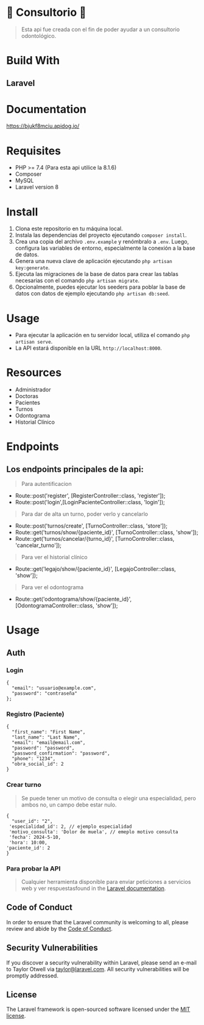  # 🦷 Consultorio 🦷

> Esta api fue creada con el fin de poder ayudar a un consultorio odontológico.

# Build With
## Laravel
# Documentation
https://bjukf8mciu.apidog.io/
# Requisites
- PHP >= 7.4 (Para esta api utilice la 8.1.6)
- Composer
- MySQL
- Laravel version 8

# Install
1. Clona este repositorio en tu máquina local.
2. Instala las dependencias del proyecto ejecutando `composer install`.
3. Crea una copia del archivo `.env.example` y renómbralo a `.env`. Luego, configura las variables de entorno, especialmente la conexión a la base de datos.
4. Genera una nueva clave de aplicación ejecutando `php artisan key:generate`.
5. Ejecuta las migraciones de la base de datos para crear las tablas necesarias con el comando `php artisan migrate`.
6. Opcionalmente, puedes ejecutar los seeders para poblar la base de datos con datos de ejemplo ejecutando `php artisan db:seed`.


# Usage
- Para ejecutar la aplicación en tu servidor local, utiliza el comando `php artisan serve`.
- La API estará disponible en la URL `http://localhost:8000`.

# Resources
- Administrador
- Doctoras
- Pacientes
- Turnos
- Odontograma
- Historial Clínico
  

# Endpoints
## Los endpoints principales de la api:
> Para autentificacion
- Route::post('register', [RegisterController::class, 'register']);
- Route::post('login',[LoginPacienteController::class, 'login']);


> Para dar de alta un turno, poder verlo y cancelarlo
- Route::post('turnos/create', [TurnoController::class, 'store']);
- Route::get('turnos/show/{paciente_id}', [TurnoController::class, 'show']);
- Route::get('turnos/cancelar/{turno_id}', [TurnoController::class, 'cancelar_turno']);

> Para ver el historial clínico
-  Route::get('legajo/show/{paciente_id}', [LegajoController::class, 'show']);

> Para ver el odontograma
-  Route::get('odontograma/show/{paciente_id}', [OdontogramaController::class, 'show']);


# Usage
## Auth
### Login
```
{
  "email": "usuario@example.com",
  "password": "contraseña"
};
```
### Registro (Paciente)
```
{
  "first_name": "First Name",
  "last_name": "Last Name",
  "email": "email@email.com",
  "password": "password",
  "password_confirmation": "password",
  "phone": "1234",
  "obra_social_id": 2
}
```
### Crear turno
> Se puede tener un motivo de consulta o elegir una especialidad, pero ambos no, un campo debe estar nulo.
```
{
  "user_id": "2",
 'especialidad_id': 2, // ejemplo especialidad
 'motivo_consulta': 'Dolor de muela', // emeplo motivo consulta
 'fecha': 2024-5-10,
 'hora': 10:00,
'paciente_id': 2
}
```
### Para probar la API
> Cualquier herramienta disponible para enviar peticiones a servicios web y ver respuestasfound in the [Laravel documentation](https://laravel.com/docs/contributions).

## Code of Conduct

In order to ensure that the Laravel community is welcoming to all, please review and abide by the [Code of Conduct](https://laravel.com/docs/contributions#code-of-conduct).

## Security Vulnerabilities

If you discover a security vulnerability within Laravel, please send an e-mail to Taylor Otwell via [taylor@laravel.com](mailto:taylor@laravel.com). All security vulnerabilities will be promptly addressed.

## License

The Laravel framework is open-sourced software licensed under the [MIT license](https://opensource.org/licenses/MIT).
